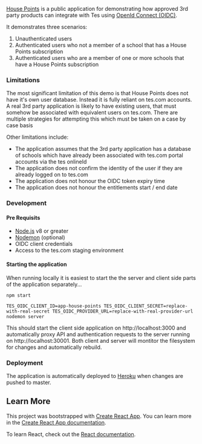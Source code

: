 [House Points](http://tes-house-points.herokuapp.com/) is a public application for demonstrating how approved 3rd party products can integrate with Tes using [OpenId Connect (OIDC)](https://openid.net/connect/).

It demonstrates three scenarios:

1. Unauthenticated users
2. Authenticated users who not a member of a school that has a House Points subscription
3. Authenticated users who are a member of one or more schools that have a House Points subscription

### Limitations
The most significant limitation of this demo is that House Points does not have it's own user database. Instead it is fully reliant on tes.com accounts. A real 3rd party application is likely to have existing users, that must somehow be associated with equivalent users on tes.com. There are multiple strategies for attempting this which must be taken on a case by case basis

Other limitations include:

* The application assumes that the 3rd party application has a database of schools which have already been associated with tes.com portal accounts via the tes onlineId
* The application does not confirm the identity of the user if they are already logged on to tes.com 
* The application does not honour the OIDC token expiry time
* The application does not honour the entitlements start / end date

### Development
#### Pre Requisits
* [Node.js](https://nodejs.org/en/) v8 or greater
* [Nodemon](https://nodemon.io/) (optional)
* OIDC client credentials
* Access to the tes.com staging environment

#### Starting the application 
When running locally it is easiest to start the the server and client side parts of the application separately...
```
npm start
```
```
TES_OIDC_CLIENT_ID=app-house-points TES_OIDC_CLIENT_SECRET=replace-with-real-secret TES_OIDC_PROVIDER_URL=replace-with-real-provider-url nodemon server
```

This should start the client side application on http://localhost:3000 and automatically proxy API and authentication requests to the server running on http://localhost:30001. Both client and server will montitor the filesystem for changes and automatically rebuild.

### Deployment
The application is automatically deployed to [Heroku](https://www.heroku.com/) when changes are pushed to master.

## Learn More
This project was bootstrapped with [Create React App](https://github.com/facebook/create-react-app). You can learn more in the [Create React App documentation](https://facebook.github.io/create-react-app/docs/getting-started).

To learn React, check out the [React documentation](https://reactjs.org/).
